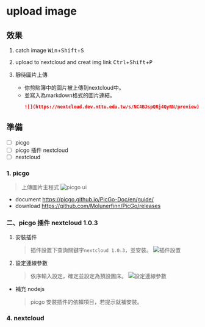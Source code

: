 # upload image

## 效果
1. catch image
    <kbd>Win</kbd>+<kbd>Shift</kbd>+<kbd>S</kbd>

2. upload to nextcloud and creat img link
    <kbd>Ctrl</kbd>+<kbd>Shift</kbd>+<kbd>P</kbd>

3. 靜待圖片上傳
    * 你剪貼簿中的圖片被上傳到nextcloud中。
    * 並寫入為markdown格式的圖片連結。
        ``` markdown
        ![](https://nextcloud.dev.nttu.edu.tw/s/NC4BJspQRj4QyRN/preview)
        ```

## 準備
 - [ ] picgo
 - [ ] picgo 插件 nextcloud
 - [ ] nextcloud

### 1. picgo
> 上傳圖片主程式
![picgo ui](https://nextcloud.dev.nttu.edu.tw/s/36oSrL2gBFGZLdN/preview)
* document
    https://picgo.github.io/PicGo-Doc/en/guide/
* download
    https://github.com/Molunerfinn/PicGo/releases

### 二、picgo 插件 nextcloud 1.0.3
1. 安裝插件
    > 插件設置下查詢關鍵字`nextcloud 1.0.3`，並安裝。
    ![插件設置](https://nextcloud.dev.nttu.edu.tw/s/fRnPe3K7MCnbrDi/preview)

2. 設定連線參數
    > 依序輸入設定，確定並設定為預設圖床。
    ![設定連線參數](https://nextcloud.dev.nttu.edu.tw/s/G27ziKTA2iJbDyN/preview)
* 補充 nodejs
    > picgo 安裝插件的依賴項目，若提示就補安裝。

### 4. nextcloud

